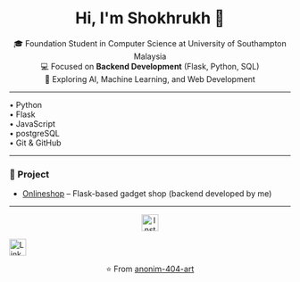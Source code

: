 <h1 align="center">Hi, I'm Shokhrukh 👋</h1>

<p align="center">
  🎓 Foundation Student in Computer Science at University of Southampton Malaysia <br>
  💻 Focused on <b>Backend Development</b> (Flask, Python, SQL) <br>
  🚀 Exploring AI, Machine Learning, and Web Development
</p>

---

<p>
  • Python <br>
  • Flask <br>
  • JavaScript <br>
  • postgreSQL <br>
  • Git & GitHub
</p>

---

### 📌 Project
- [Onlineshop](https://github.com/anonim-404-art/onlineshop) – Flask-based gadget shop (backend developed by me)

---
<p align="center">
  <a href="https://www.instagram.com/lts.shokh" target="_blank">
    <img width="30px" src="https://upload.wikimedia.org/wikipedia/commons/a/a5/Instagram_icon.png" alt="Instagram"/>
  </a>

</p>
<p>
    <a href="https://www.linkedin.com/in/shoxrux-sayidov-b3ba12386" target="_blank">
    <img width="30px" src="https://pngimg.com/d/linkedIn_PNG32.png" alt="Linkedin"/>
  </a>
</p>
<p align="center">⭐️ From <a href="https://github.com/anonim-404-art">anonim-404-art</a></p>

